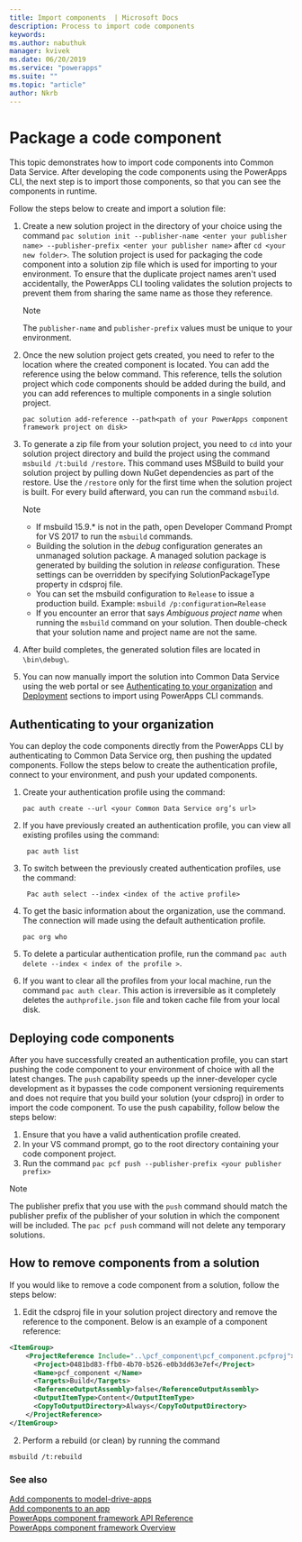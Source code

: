 ```yaml
---
title: Import components  | Microsoft Docs
description: Process to import code components
keywords:
ms.author: nabuthuk
manager: kvivek
ms.date: 06/20/2019
ms.service: "powerapps"
ms.suite: ""
ms.topic: "article"
author: Nkrb
---
```


# Package a code component

This topic demonstrates how to import code components into Common Data Service. After developing the code components using the PowerApps CLI, the next step is to import those components, so that you can see the components in runtime.

Follow the steps below to create and import a solution file:

1. Create a new solution project in the directory of your choice using the command `pac solution init --publisher-name <enter your publisher name> --publisher-prefix <enter your publisher name>` after `cd <your new folder>`. The solution project is used for packaging the code component into a solution zip file which is used for importing to your environment. To ensure that the duplicate project names aren't used accidentally, the PowerApps CLI tooling validates the solution projects to prevent them from sharing the same name as those they reference.

   > [!NOTE]
   > The `publisher-name` and `publisher-prefix` values must be unique to your environment.
 
   
2. Once the new solution project gets created, you need to refer to the location where the created component is located. You can add the reference using the below command. This reference, tells the solution project which code components should be added during the build, and you can add references to multiple components in a single solution project.

    ```CLI   
    pac solution add-reference --path<path of your PowerApps component framework project on disk>
    ```

3. To generate a zip file from your solution project, you need to `cd` into your solution project directory and build the project using the command `msbuild /t:build /restore`. This command uses MSBuild to build your solution project by pulling down NuGet dependencies as part of the restore. Use the `/restore` only for the first time when the solution project is built. For every build afterward, you can run the command `msbuild`.

    > [!NOTE]
    > - If msbuild 15.9.* is not in the path, open Developer Command Prompt for VS 2017 to run the `msbuild` commands.    
    > - Building the solution in the *debug* configuration generates an unmanaged solution package. A managed solution package is generated by building the solution in *release* configuration. These settings can be overridden by specifying SolutionPackageType property in cdsproj file.
    > - You can set the msbuild configuration to `Release` to issue a production build. Example: `msbuild /p:configuration=Release` 
    > - If you encounter an error that says *Ambiguous project name* when running the `msbuild` command on your solution. Then double-check that your solution name and project name are not the same.

4. After build completes, the generated solution files are located in `\bin\debug\`.
5. You can now manually import the solution into Common Data Service using the web portal or see [Authenticating to your organization](#authenticating-to-your-organization) and [Deployment](#deploying-code-components) sections to import using PowerApps CLI commands.

## Authenticating to your organization

You can deploy the code components directly from the PowerApps CLI by authenticating to Common Data Service org, then pushing the updated components. Follow the steps below to create the authentication profile, connect to your environment, and push your updated components. 
 
1. Create your authentication profile using the command: 
 
    ```CLI
    pac auth create --url <your Common Data Service org’s url> 
    ```
 
2. If you have previously created an authentication profile, you can view all existing profiles using the command: 

    ```CLI
     pac auth list 
    ```
 
3. To switch between the previously created authentication profiles, use the command: 
   
    ```CLI
     Pac auth select --index <index of the active profile>
     ``` 
 
4. To get the basic information about the organization, use the command. The connection will made using the default authentication profile. 

    ```CLI
    pac org who 
    ```
 
5. To delete a particular authentication profile, run the command `pac auth delete --index < index of the profile >`. 
6. If you want to clear all the profiles from your local machine, run the command `pac auth clear`. This action is irreversible as it completely deletes the `authprofile.json` file and token cache file from your local disk. 

## Deploying code components 

After you have successfully created an authentication profile, you can start pushing the code component to your environment of choice with all the latest changes. The `push` capability speeds up the inner-developer cycle development as it bypasses the code component versioning requirements and does not require that you build your solution (your cdsproj) in order to import the code component. To use the push capability, follow below the steps below:

1.	Ensure that you have a valid authentication profile created.
2.	In your VS command prompt, go to the root directory containing your code component project.
3.	Run the command `pac pcf push --publisher-prefix <your publisher prefix>`

> [!NOTE]
> The publisher prefix that you use with the `push` command should match the publisher prefix of the publisher of your solution in which the component will be included.
> The `pac pcf push` command will not delete any temporary solutions.


## How to remove components from a solution

If you would like to remove a code component from a solution, follow the steps below:

1.	Edit the cdsproj file in your solution project directory and remove the reference to the component. Below is an example of a component reference:

```XML
<ItemGroup>
    <ProjectReference Include="..\pcf_component\pcf_component.pcfproj">
      <Project>0481bd83-ffb0-4b70-b526-e0b3dd63e7ef</Project>
      <Name>pcf_component </Name>
      <Targets>Build</Targets>
      <ReferenceOutputAssembly>false</ReferenceOutputAssembly>
      <OutputItemType>Content</OutputItemType>
      <CopyToOutputDirectory>Always</CopyToOutputDirectory>
    </ProjectReference>
</ItemGroup>
```

2.	Perform a rebuild (or clean) by running the command
   ```CLI
   msbuild /t:rebuild
   ```

### See also

[Add components to model-drive-apps](add-custom-controls-to-a-field-or-entity.md)<br/>
[Add components to an app](component-framework-for-canvas-apps.md#add-components-to-a-canvas-app)<br/>
[PowerApps component framework API Reference](reference/index.md)<br/>
[PowerApps component framework Overview](overview.md)
